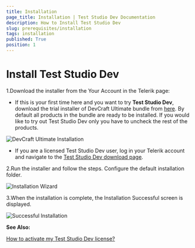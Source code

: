 ```yaml
---
title: Installation
page_title: Installation | Test Studio Dev Documentation
description: How to Install Test Studio Dev
slug: prerequisites/installation
tags: installation
published: True
position: 1
---
```

# Install Test Studio Dev

1.Download the installer from the Your Account in the Telerik page:

- If this is your first time here and you want to try __Test Studio Dev__, download the trial installer of DevCraft Ultimate bundle  from <a href="https://www.telerik.com/teststudio-dev" target="_blank">here</a>. By default all products in the bundle are ready to be installed. If you would like to try out Test Studio Dev only you have to uncheck the rest of the products. 

![DevCraft Ultimate Installation](images/installation/devcraft.png)

- If you are a licensed Test Studio Dev user, log in your Telerik account and navigate to the <a href="https://www.telerik.com/account/product-download?product=TSDEVED" target="_blank">Test Studio Dev download page</a>.

2.Run the installer and follow the steps. Configure the default installation folder.

![Installation Wizard](images/installation/licence-agreement.png)

3.When the installation is complete, the Installation Successful screen is displayed.

![Successful Installation](images/installation/finish.png)

__See Also:__

<a href="/prerequisites/activate-license" target="_blank">How to activate my Test Studio Dev license?</a>